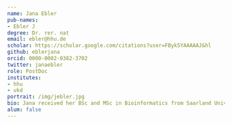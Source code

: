 ```yaml
---
name: Jana Ebler
pub-names:
- Ebler J
degree: Dr. rer. nat
email: ebler@hhu.de
scholar: https://scholar.google.com/citations?user=FByk5YAAAAAJ&hl
github: eblerjana
orcid: 0000-0002-0382-3702
twitter: janaebler
role: PostDoc
institutes:
- hhu
- ukd
portrait: /img/jebler.jpg
bio: Jana received her BSc and MSc in Bioinformatics from Saarland University, Saarbrücken. In 2018, she started her PhD in Tobias Marschall's group at the Max Planck Institute for Informatics, Saarbrücken, and moved to Universitätsklinikum Düsseldorf in April 2020. She completed her PhD in July 2023. Jana's research interests include Genotyping, Phasing and PanGenomics.
alum: false
---
```

